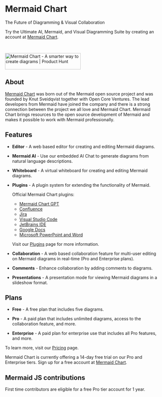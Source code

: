 # Mermaid Chart

The Future of Diagramming & Visual Collaboration

Try the Ultimate AI, Mermaid, and Visual Diagramming Suite by creating an account at [Mermaid Chart](https://www.mermaidchart.com/app/sign-up).

<br />

<a href="https://www.producthunt.com/products/mermaid-chart?utm_source=badge-follow&utm_medium=badge&utm_souce=badge-mermaid&#0045;chart" target="_blank"><img src="https://api.producthunt.com/widgets/embed-image/v1/follow.svg?product_id=552855&theme=light" alt="Mermaid&#0032;Chart - A&#0032;smarter&#0032;way&#0032;to&#0032;create&#0032;diagrams | Product Hunt" style="width: 250px; height: 54px;" width="250" height="54" /></a>

## About

[Mermaid Chart](https://www.mermaidchart.com) was born out of the Mermaid open source project and was founded by Knut Sveidqvist together with Open Core Ventures. The lead developers from Mermaid have joined the company and there is a strong connection between the project we all love and Mermaid Chart. Mermaid Chart brings resources to the open source development of Mermaid and makes it possible to work with Mermaid professionally.

## Features

- **Editor** - A web based editor for creating and editing Mermaid diagrams.

- **Mermaid AI** - Use our embedded AI Chat to generate diagrams from natural language descriptions.

- **Whiteboard** - A virtual whiteboard for creating and editing Mermaid diagrams.

- **Plugins** - A plugin system for extending the functionality of Mermaid.

  Official Mermaid Chart plugins:

  - [Mermaid Chart GPT](https://chat.openai.com/g/g-1IRFKwq4G-mermaid-chart)
  - [Confluence](https://marketplace.atlassian.com/apps/1234056/mermaid-chart-for-confluence?hosting=cloud&tab=overview)
  - [Jira](https://marketplace.atlassian.com/apps/1234810/mermaid-chart-for-jira?tab=overview&hosting=cloud)
  - [Visual Studio Code](https://marketplace.visualstudio.com/items?itemName=MermaidChart.vscode-mermaid-chart)
  - [JetBrains IDE](https://plugins.jetbrains.com/plugin/23043-mermaid-chart)
  - [Google Docs](https://gsuite.google.com/marketplace/app/mermaidchart/947683068472)
  - [Microsoft PowerPoint and Word](https://appsource.microsoft.com/en-us/product/office/WA200006214?tab=Overview)

  Visit our [Plugins](https://www.mermaidchart.com/plugins) page for more information.

- **Collaboration** - A web based collaboration feature for multi-user editing on Mermaid diagrams in real-time (Pro and Enterprise plans).

- **Comments** - Enhance collaboration by adding comments to diagrams.

- **Presentations** - A presentation mode for viewing Mermaid diagrams in a slideshow format.

## Plans

- **Free** - A free plan that includes five diagrams.

- **Pro** - A paid plan that includes unlimited diagrams, access to the collaboration feature, and more.

- **Enterprise** - A paid plan for enterprise use that includes all Pro features, and more.

To learn more, visit our [Pricing](https://mermaidchart.com/pricing) page.

Mermaid Chart is currently offering a 14-day free trial on our Pro and Enterprise tiers. Sign up for a free account at [Mermaid Chart](https://www.mermaidchart.com/app/sign-up).

## Mermaid JS contributions

First time contributors are eligible for a free Pro tier account for 1 year.
